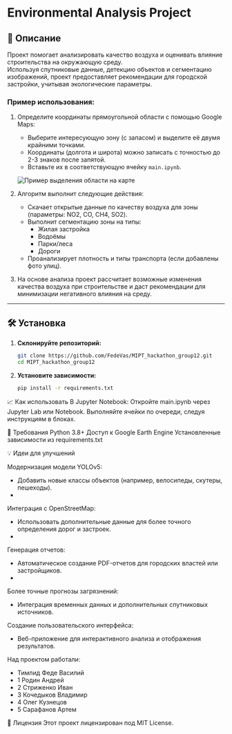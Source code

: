 # **Environmental Analysis Project**

## 📜 Описание

Проект помогает анализировать качество воздуха и оценивать влияние строительства на окружающую среду.  
Используя спутниковые данные, детекцию объектов и сегментацию изображений, проект предоставляет рекомендации для городской застройки, учитывая экологические параметры.

### Пример использования:

1. Определите координаты прямоугольной области с помощью Google Maps:
   - Выберите интересующую зону (с запасом) и выделите её двумя крайними точками.
   - Координаты (долгота и широта) можно записать с точностью до 2-3 знаков после запятой.
   - Вставьте их в соответствующую ячейку `main.ipynb`.

   ![Пример выделения области на карте](https://github.com/user-attachments/assets/98e12800-31e1-4d87-9a03-8bcbf032e3cf)

2. Алгоритм выполнит следующие действия:
   - Скачает открытые данные по качеству воздуха для зоны (параметры: NO2, CO, CH4, SO2).
   - Выполнит сегментацию зоны на типы:
     - Жилая застройка
     - Водоёмы
     - Парки/леса
     - Дороги
   - Проанализирует плотность и типы транспорта (если добавлены фото улиц).

3. На основе анализа проект рассчитает возможные изменения качества воздуха при строительстве и даст рекомендации для минимизации негативного влияния на среду.

---

## 🛠 Установка

1. **Склонируйте репозиторий:**
   ```bash
   git clone https://github.com/FedeVas/MIPT_hackathon_group12.git
   cd MIPT_hackathon_group12
   
2. **Установите зависимости:**
    ```bash
    pip install -r requirements.txt

📈 Как использовать
В Jupyter Notebook:
Откройте main.ipynb через Jupyter Lab или Notebook.
Выполняйте ячейки по очереди, следуя инструкциям в блоках.

🧰 Требования
Python 3.8+
Доступ к Google Earth Engine
Установленные зависимости из requirements.txt


💡 Идеи для улучшений

Модернизация модели YOLOv5:
 -  Добавить новые классы объектов (например, велосипеды, скутеры, пешеходы).
 -  
Интеграция с OpenStreetMap:
 - Использовать дополнительные данные для более точного определения дорог и застроек.
 - 
Генерация отчетов:
 - Автоматическое создание PDF-отчетов для городских властей или застройщиков.
 - 
Более точные прогнозы загрязнений:
 - Интеграция временных данных и дополнительных спутниковых источников.

Создание пользовательского интерфейса:
 - Веб-приложение для интерактивного анализа и отображения результатов.

Над проектом работали:
 - Тимлид	Феде Василий
 - 1	Родин Андрей
 - 2	Стриженко Иван
 - 3	Кочедыков Владимир
 - 4	Олег Кузнецов
 - 5	Сарафанов Артем

🔗 Лицензия
Этот проект лицензирован под MIT License.
